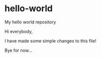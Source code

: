# hello-world
My hello world repository

Hi everybody,

I have made some simple changes to this file!

Bye for now...
